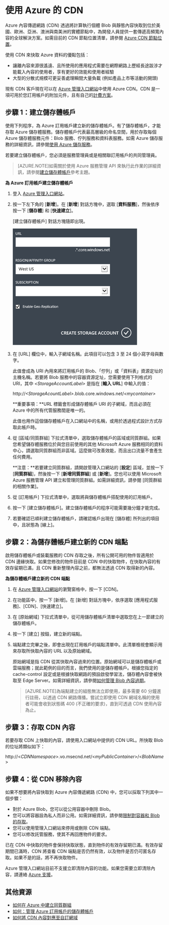 <properties
	pageTitle="如何使用 CDN - Azure 功能指南"
	description="了解如何使用 Azure 內容傳遞網路 (CDN) 來快取 Blob 和靜態內容，以傳遞高頻寬內容。"
	services="cdn"
	documentationCenter=".net"
	authors="zhangmanling"
	manager="dwrede"
	editor=""/>

<tags
	ms.service="cdn"
	ms.workload="tbd"
	ms.tgt_pltfrm="na"
	ms.devlang="na"
	ms.topic="hero-article" 
	ms.date="05/05/2015"
	ms.author="mazha"/>


# 使用 Azure 的 CDN

Azure 內容傳遞網路 (CDN) 透過將計算執行個體 Blob 與靜態內容快取到位於美國、歐洲、亞洲、澳洲與南美洲的實體節點中，為開發人員提供一套傳遞高頻寬內容的全球解決方案。如需目前的 CDN 節點位置清單，請參閱 [Azure CDN 節點位置]。

使用 CDN 來快取 Azure 資料的優點包括：

-   讓離內容來源很遙遠、且所使用的應用程式需要在網際網路上歷經長途跋涉才能載入內容的使用者，享有更好的效能和使用者經驗
-   大型的分散式規模可更妥善處理瞬間大量負載 (例如產品上市等活動的開頭)

現有 CDN 客戶現在可以在 [Azure 管理入口網站]中使用 Azure CDN。CDN 是一項可用於您訂用帳戶的附加元件，且有自己的[計費方案]。

## 步驟 1：建立儲存體帳戶

使用下列程序，為 Azure 訂用帳戶建立新的儲存體帳戶。有了儲存體帳戶，才能存取 Azure 儲存體服務。儲存體帳戶代表最高層級的命名空間，用於存取每個 Azure 儲存體服務元件：Blob 服務、佇列服務和資料表服務。如需 Azure 儲存服務的詳細資訊，請參閱[使用 Azure 儲存服務](http://msdn.microsoft.com/library/azure/gg433040.aspx)。

若要建立儲存體帳戶，您必須是服務管理員或是相關聯訂用帳戶的共同管理員。

> [AZURE.NOTE]如需關於使用 Azure 服務管理 API 來執行此作業的詳細資訊，請參閱[建立儲存體帳戶](http://msdn.microsoft.com/library/windowsazure/hh264518.aspx)參考主題。

**為 Azure 訂用帳戶建立儲存體帳戶**

1.  登入 [Azure 管理入口網站]。
2.  按一下左下角的 [**新增**]。在 [**新增**] 對話方塊中，選取 [**資料服務**]，然後依序按一下 [**儲存體**] 和 [**快速建立**]。

    [建立儲存體帳戶] 對話方塊隨即出現。

    ![建立儲存體帳戶][create-new-storage-account]

4. 在 [URL] 欄位中，輸入子網域名稱。此項目可以包含 3 至 24 個小寫字母與數字。

    此值會成為 URI 內用來將訂用帳戶的 Blob、「佇列」或「資料表」資源定址的主機名稱。若要將 Blob 服務中的容器資源定址，您需要使用下列格式的 URI，其中 *&lt;StorageAccountLabel&gt;* 是指在 [**輸入 URL**] 中輸入的值：

    http://*&lt;StorageAcountLabel&gt;*.blob.core.windows.net/*&lt;mycontainer&gt;*

    **重要事項：**URL 標籤會形成儲存體帳戶 URI 的子網域，而且必須在 Azure 中的所有代管服務間是唯一的。

	此值也用作這個儲存體帳戶在入口網站中的名稱，或用於透過程式設計方式存取此帳戶時。

5.  從 [區域/同質群組] 下拉式清單中，選取儲存體帳戶的區域或同質群組。如果您希望儲存體服務位於與您目前使用的其他 Microsoft Azure 服務相同的資料中心，請選取同質群組而非區域。這麼做可改善效能，而且出口流量不會產生任何費用。

    **注意：**若要建立同質群組，請開啟管理入口網站的 [**設定**] 區域，並按一下 [**同質群組**]，然後按一下 [**新增同質群組**] 或 [**新增**]。您也可以使用 Microsoft Azure 服務管理 API 建立和管理同質群組。如需詳細資訊，請參閱 [同質群組的相關作業]。

6. 從 [訂用帳戶] 下拉式清單中，選取將與儲存體帳戶搭配使用的訂用帳戶。
7.  按一下 [建立儲存體帳戶]。建立儲存體帳戶的程序可能需要幾分鐘才能完成。
8.  若要確認已順利建立儲存體帳戶，請確認帳戶出現在 [儲存體] 所列出的項目中，且狀態為 [線上]。


## 步驟 2：為儲存體帳戶建立新的 CDN 端點

啟用儲存體帳戶或裝載服務的 CDN 存取之後，所有公開可用的物件皆適用於 CDN 邊緣快取。如果您修改的物件目前是 CDN 中的快取物件，在快取內容的有效存留期已滿，且 CDN 重新整理內容之前，都無法透過 CDN 取得新的內容。

**為儲存體帳戶建立新的 CDN 端點**

1. 在 [Azure 管理入口網站]的瀏覽窗格中，按一下 [CDN]。

2. 在功能區中，按一下 [新增]。在 [新增] 對話方塊中，依序選取 [應用程式服務]、[CDN]、[快速建立]。

3. 在 [原始網域] 下拉式清單中，從可用儲存體帳戶清單中選取您在上一節建立的儲存體帳戶。

4. 按一下 [建立] 按鈕，建立新的端點。

5. 端點建立完畢之後，即會出現在訂用帳戶的端點清單中。此清單檢視會顯示用來存取所快取內容的 URL 以及原始網域。

	原始網域是指 CDN 從其快取內容過來的位置。原始網域可以是儲存體帳戶或雲端服務；就此範例的目的而言，我們使用的是儲存體帳戶。根據您指定的 cache-control 設定或是根據快取網路的預設啟發學習法，儲存體內容會被快取至 Edge Server。如需詳細資訊，請參閱[如何管理 Blob 內容過期](http://msdn.microsoft.com/library/gg680306.aspx)。


    > [AZURE.NOTE]為端點建立的組態無法立即使用，最多需要 60 分鐘進行註冊，以透過 CDN 網路傳播。嘗試立即使用 CDN 網域名稱的使用者可能會收到狀態碼 400 (不正確的要求)，直到可透過 CDN 使用內容為止。


## 步驟 3：存取 CDN 內容

若要存取 CDN 上快取的內容，請使用入口網站中提供的 CDN URL。所快取 Blob 的位址將類似如下：

http://<*CDNNamespace*>.vo.msecnd.net/<*myPublicContainer*>/<*BlobName*>


## 步驟 4：從 CDN 移除內容

如果不想要將內容快取到 Azure 內容傳遞網路 (CDN) 中，您可以採取下列其中一個步驟：

-   對於 Azure Blob，您可以從公用容器中刪除 Blob。
-   您可以將容器設為私人而非公用。如需詳細資訊，請參閱[限制對容器和 Blob 的存取](http://msdn.microsoft.com/library/dd179354.aspx)。
-   您可以使用管理入口網站來停用或刪除 CDN 端點。
-   您可以修改託管服務，使其不再回應物件的要求。

已在 CDN 中快取的物件會保持快取狀態，直到物件的有效存留期已滿。有效存留期間已滿時，CDN 將查看 CDN 端點是否仍然有效，以及物件是否仍可匿名存取。如果不是的話，將不再快取物件。

Azure 管理入口網站目前不支援立即清除內容的功能。如果您需要立即清除內容，請連絡 [Azure 支援](http://azure.microsoft.com/support/options/)。

## 其他資源

-   [如何在 Azure 中建立同質群組]
-   [如何：管理 Azure 訂用帳戶的儲存體帳戶]
-   [如何將 CDN 內容對應至自訂網域]

[Create Storage Account]: http://msdn.microsoft.com/library/azure/hh264518.aspx
[Azure CDN 節點位置]: cdn-pop-locations.md
[Azure 管理入口網站]: https://manage.windowsazure.com/
[計費方案]: /pricing/calculator/?scenario=full
[How to Register a Custom Subdomain Name for Accessing Blobs in Azure]: ../storage-custom-domain-name.md
[如何在 Azure 中建立同質群組]: http://msdn.microsoft.com/library/azure/ee460798.aspx
[Overview of the Azure CDN]: cdn-overview.md
[如何：管理 Azure 訂用帳戶的儲存體帳戶]: https://msdn.microsoft.com/zh-tw/library/azure/hh531793.aspx
[如何將 CDN 內容對應至自訂網域]: cdn-map-content-to-custom-domain.md


[create-new-storage-account]: ./media/cdn-how-to-use/CDN_CreateNewStorageAcct.png
 

<!---HONumber=58_postMigration-->